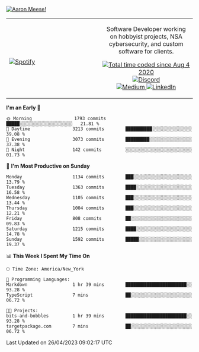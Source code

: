 [![Aaron Meese!](https://user-images.githubusercontent.com/17814535/88975338-a2aabf00-d27f-11ea-963f-8a19608716b4.png)](https://github.com/ajmeese7/readme-ascii "README ASCII")

<!-- Modified from project here: https://github.com/novatorem/novatorem -->
<table width="100%">
  <tr>
  <td width="50%">

&nbsp; <br> [![Spotify](https://ajmeese7.vercel.app/api/spotify)](https://open.spotify.com/user/ajmeese)

  </td>
  <td width="50%">
    <p align="center">
    Software Developer working on hobbyist projects, NSA cybersecurity, and custom software for clients.
    </p>
    <p align="center">
      <a href="https://wakatime.com/@f726891d-3b02-46cd-9b60-e8c59f9e2b14">
        <img src="https://wakatime.com/badge/user/f726891d-3b02-46cd-9b60-e8c59f9e2b14.svg" alt="Total time coded since Aug 4 2020" title="WakaTime" />
      </a>
      <a href="http://link.aaronmeese.com/discord">
        <img src="https://img.shields.io/badge/discord-ajmeese7%234835-369?style=flat-square&logo=discord&logoColor=white&color=purple" alt="Discord" title="Discord">
      </a>
      <br />
      <a href="https://link.aaronmeese.com/medium">
        <img src="https://img.shields.io/badge/medium-ajmeese7-1DB954?style=flat-square&logo=medium&logoColor=white" alt="Medium" title="Medium">
      </a>
      <a href="https://link.aaronmeese.com/linkedin">
        <img src="https://img.shields.io/badge/linkedIn-aaronmeese-1DB954?style=flat-square&logo=linkedin&logoColor=white&color=blue" alt="LinkedIn" title="LinkedIn">
      </a>
    </p>
  </td>

</table>

[//]: <> (The `&nbsp;` is to have Aphelion take up more space)

<!--START_SECTION:waka-->
**I'm an Early 🐤** 

```text
🌞 Morning                1793 commits        █████░░░░░░░░░░░░░░░░░░░░   21.81 % 
🌆 Daytime                3213 commits        ██████████░░░░░░░░░░░░░░░   39.08 % 
🌃 Evening                3073 commits        █████████░░░░░░░░░░░░░░░░   37.38 % 
🌙 Night                  142 commits         ░░░░░░░░░░░░░░░░░░░░░░░░░   01.73 % 
```
📅 **I'm Most Productive on Sunday** 

```text
Monday                   1134 commits        ███░░░░░░░░░░░░░░░░░░░░░░   13.79 % 
Tuesday                  1363 commits        ████░░░░░░░░░░░░░░░░░░░░░   16.58 % 
Wednesday                1105 commits        ███░░░░░░░░░░░░░░░░░░░░░░   13.44 % 
Thursday                 1004 commits        ███░░░░░░░░░░░░░░░░░░░░░░   12.21 % 
Friday                   808 commits         ██░░░░░░░░░░░░░░░░░░░░░░░   09.83 % 
Saturday                 1215 commits        ████░░░░░░░░░░░░░░░░░░░░░   14.78 % 
Sunday                   1592 commits        █████░░░░░░░░░░░░░░░░░░░░   19.37 % 
```


📊 **This Week I Spent My Time On** 

```text
🕑︎ Time Zone: America/New_York

💬 Programming Languages: 
Markdown                 1 hr 39 mins        ███████████████████████░░   93.28 % 
TypeScript               7 mins              ██░░░░░░░░░░░░░░░░░░░░░░░   06.72 % 

🐱‍💻 Projects: 
bits-and-bobbles         1 hr 39 mins        ███████████████████████░░   93.28 % 
targetpackage.com        7 mins              ██░░░░░░░░░░░░░░░░░░░░░░░   06.72 % 
```


 Last Updated on 26/04/2023 09:02:17 UTC
<!--END_SECTION:waka-->
